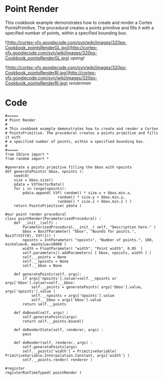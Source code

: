 # Point Render #
This cookbook example demonstrates how to create and render a Cortex PointsPrimitive. The procedural creates a points primitive and fills it with a specified number of points, within a specified bounding box.

![http://cortex-vfx.googlecode.com/svn/wiki/images/320px-Cookbook_pointsRenderGL.jpg](http://cortex-vfx.googlecode.com/svn/wiki/images/320px-Cookbook_pointsRenderGL.jpg)
_opengl_

![http://cortex-vfx.googlecode.com/svn/wiki/images/320px-Cookbook_pointsRenderRI.jpg](http://cortex-vfx.googlecode.com/svn/wiki/images/320px-Cookbook_pointsRenderRI.jpg)
_renderman_

# Code #
```
#=====
# Point Render
#
# This cookbook example demonstrates how to create and render a Cortex
# PointsPrimitive. The procedural creates a points primitive and fills it with
# a specified number of points, within a specified bounding box.
#
#=====
from IECore import * 
from random import *

#generate a points primitive filling the bbox with npoints
def generatePoints( bbox, npoints ):
	seed(0)
	size = bbox.size()
	pdata = V3fVectorData()
	for i in range(npoints):
		pdata.append( V3f( random() * size.x + bbox.min.x,
						random() * size.y + bbox.min.y,
						random() * size.z + bbox.min.z ) )
	return PointsPrimitive( pdata )

#our point render procedural
class pointRender(ParameterisedProcedural) :
	def __init__(self) : 
		ParameterisedProcedural.__init__( self, "Description here." )
		bbox = Box3fParameter( "bbox", "Bounds for points.", Box3f(V3f(0), V3f(1)) )
		npoints = IntParameter( "npoints", "Number of points.", 100, minValue=0, maxValue=10000 )
		width = FloatParameter( "width", "Point width", 0.05  )
		self.parameters().addParameters( [ bbox, npoints, width ] )
		self.__points = None
		self.__npoints = None
		self.__bbox = None

	def generatePoints(self, args): 
		if args['npoints'].value!=self.__npoints or args['bbox'].value!=self.__bbox:
			self.__points = generatePoints( args['bbox'].value, args['npoints'].value )
			self.__npoints = args['npoints'].value
			self.__bbox = args['bbox'].value
		return self.__points

	def doBound(self, args) : 
		self.generatePoints(args)
		return self.__points.bound()

	def doRenderState(self, renderer, args) : 
		pass

	def doRender(self, renderer, args) : 
		self.generatePoints(args)
		self.__points['width'] = PrimitiveVariable( PrimitiveVariable.Interpolation.Constant, args['width'] )
		self.__points.render( renderer )

#register
registerRunTimeTyped( pointRender )
```